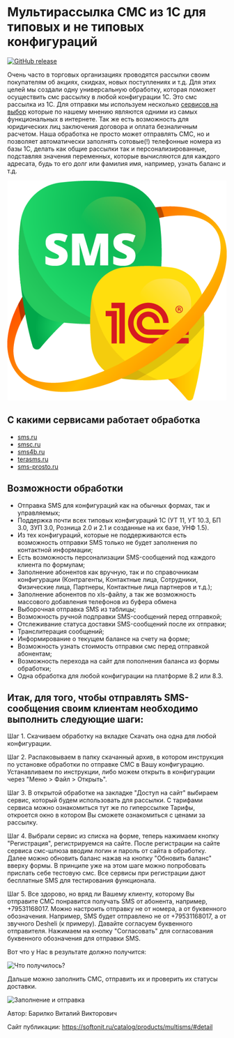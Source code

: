 # Мультирассылка СМС из 1С для типовых и не типовых конфигураций

[![GitHub release](https://img.shields.io/github/release/Diversus23/multisms.svg)](https://github.com/Diversus23/multisms/releases)

Очень часто в торговых организациях проводятся рассылки своим покупателям об акциях, скидках, новых поступлениях и т.д.
Для этих целей мы создали одну универсальную обработку, которая поможет осуществить смс рассылку в любой конфигурации 1С. Это смс рассылка из 1С.
Для отправки мы используем несколько [сервисов на выбор](https://github.com/Diversus23/multisms#%D1%81-%D0%BA%D0%B0%D0%BA%D0%B8%D0%BC%D0%B8-%D1%81%D0%B5%D1%80%D0%B2%D0%B8%D1%81%D0%B0%D0%BC%D0%B8-%D1%80%D0%B0%D0%B1%D0%BE%D1%82%D0%B0%D0%B5%D1%82-%D0%BE%D0%B1%D1%80%D0%B0%D0%B1%D0%BE%D1%82%D0%BA%D0%B0) которые по нашему мнению являются одними из самых функциональных в интернете. Так же есть возможность для юридических лиц заключения договора и оплата безналичным расчетом.
Наша обработка не просто может отправлять СМС, но и позволяет автоматически заполнять сотовые(!) телефонные номера из базы 1С, делать как общие рассылки так и персонализированные, подставляя значения переменных, которые вычисляются для каждого адресата, будь то его долг или фамилия имя, например, узнать баланс и т.д.

![Логотип](https://raw.githubusercontent.com/Diversus23/multisms/master/screen/multismslogo.png "Мультирассылка СМС")

## С какими сервисами работает обработка

* [sms.ru](https://sys1c.sms.ru)
* [smsc.ru](http://www.smsc.ru/reg/?ppsoftonit)
* [sms4b.ru](http://sms4b.ru/)
* [terasms.ru](https://terasms.ru/)
* [sms-prosto.ru](https://sms-prosto.ru/)

## Возможности обработки

* Отправка SMS для конфигураций как на обычных формах, так и управляемых;
* Поддержка почти всех типовых конфигураций 1С (УТ 11, УТ 10.3, БП 3.0, ЗУП 3.0, Розница 2.0 и 2.1 и созданные на их базе, УНФ 1.5).
* Из тех конфигураций, которые не поддерживаются есть возможность отправки SMS только не будет заполнения по контактной информации;
* Есть возможность персонализации SMS-сообщений под каждого клиента по формулам;
* Заполнение абонентов как вручную, так и по справочникам конфигурации (Контрагенты, Контактные лица, Сотрудники, Физические лица, Партнеры, Контактные лица партнеров и т.д.);
* Заполнение абонентов по xls-файлу, а так же возможность массового добавления телефонов из буфера обмена
* Выборочная отправка SMS из таблицы;
* Возможность ручной подправки SMS-сообщений перед отправкой;
* Отслеживание статуса доставки SMS-сообщений после их отправки;
* Транслитерация сообщений;
* Информирование о текущем балансе на счету на форме;
* Возможность узнать стоимость отправки смс перед отправкой абонентам;
* Возможность перехода на сайт для пополнения баланса из формы обработки;
* Одна обработка для любой конфигурации на платформе 8.2 или 8.3.

## Итак, для того, чтобы отправлять SMS-сообщения своим клиентам необходимо выполнить следующие шаги:

Шаг 1. Скачиваем обработку на вкладке Скачать она одна для любой конфигурации.

Шаг 2. Распаковываем в папку скачанный архив, в котором инструкция по установке обработки по отправке СМС в Вашу конфигурацию. Устанавливаем по инструкции, либо можем открыть в конфигурации через "Меню > Файл > Открыть".

Шаг 3. В открытой обработке на закладке "Доступ на сайт" выбираем сервис, который будем использовать для рассылки. С тарифами сервиса можно ознакомиться тут же по гиперссылке Тарифы, откроется окно в котором Вы сможете ознакомиться с ценами за рассылку.

Шаг 4. Выбрали сервис из списка на форме, теперь нажимаем кнопку "Регистрация", регистрируемся на сайте. После регистрации на сайте сервиса смс-шлюза вводим логин и пароль от сайта в обработку. Далее можно обновить баланс нажав на кнопку "Обновить баланс" вверху формы. В принципе уже на этом шаге можно попробовать прислать себе тестовую смс. Все сервисы при регистрации дают бесплатные SMS для тестирования функционала.

Шаг 5. Все здорово, но вряд ли Вашему клиенту, которому Вы отправите СМС понравится получать SMS от абонента, например, +79531168017. Можно настроить отправку не от номера, а от буквенного обозначения. Например, SMS будет отправлено не от +79531168017, а от звучного Desheli (к примеру). Давайте согласуем буквенного отправителя.
Нажимаем на кнопку "Согласовать" для согласования буквенного обозначения для отправки SMS.

Вот что у Нас в результате должно получится:

![Что получилось?](https://raw.githubusercontent.com/Diversus23/multisms/master/screen/u0.png "Что получилось?")

Дальше можно заполнить СМС, отправить их и проверить их статусы доставки.

![Заполнение и отправка](https://raw.githubusercontent.com/Diversus23/multisms/master/screen/u6.png "Заполнение и отправка")

Автор: Барилко Виталий Викторович

Сайт публикации: https://softonit.ru/catalog/products/multisms/#detail
